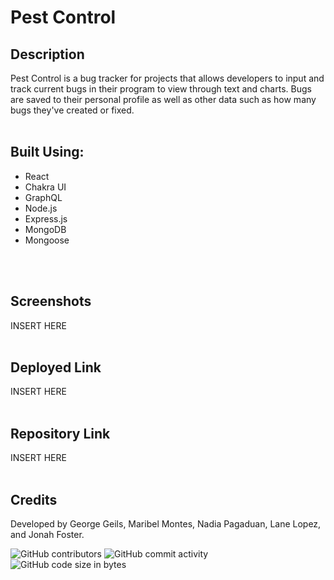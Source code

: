 # Pest Control

## Description
Pest Control is a bug tracker for projects that allows developers to input and track current bugs in their program to view through text and charts. Bugs are saved to their personal profile as well as other data such as how many bugs they've created or fixed.
<br>
<br>

## Built Using:
- React
- Chakra UI
- GraphQL
- Node.js
- Express.js
- MongoDB
- Mongoose
<br>
<br>

## Screenshots
INSERT HERE
<br>
<br>

## Deployed Link
INSERT HERE
<br>
<br>

## Repository Link
INSERT HERE
<br>
<br>

## Credits
Developed by George Geils, Maribel Montes, Nadia Pagaduan, Lane Lopez, and Jonah Foster.
<br>

![GitHub contributors](https://img.shields.io/github/contributors/ggeils/Pest-Control?style=for-the-badge) ![GitHub commit activity](https://img.shields.io/github/commit-activity/m/ggeils/Pest-Control?style=for-the-badge) ![GitHub code size in bytes](https://img.shields.io/github/languages/code-size/ggeils/Pest-Control?style=for-the-badge)